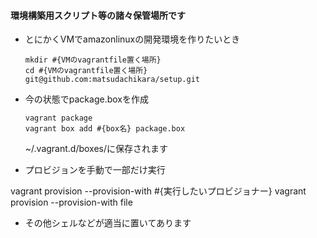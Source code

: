 #### 環境構築用スクリプト等の諸々保管場所です

* とにかくVMでamazonlinuxの開発環境を作りたいとき
   ```
   mkdir #{VMのvagrantfile置く場所}
   cd #{VMのvagrantfile置く場所}
   git@github.com:matsudachikara/setup.git
   
   ```
* 今の状態でpackage.boxを作成
    ```
    vagrant package
    vagrant box add #{box名} package.box

    ```
    ~/.vagrant.d/boxes/に保存されます

* プロビジョンを手動で一部だけ実行

vagrant provision --provision-with #{実行したいプロビジョナー}
vagrant provision --provision-with file

* その他シェルなどが適当に置いてあります